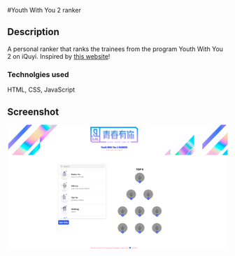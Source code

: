 #Youth With You 2 ranker

## Description
A personal ranker that ranks the trainees from the program Youth With You 2 on iQuyi.
Inspired by [this website](https://produce48.github.io/)!

### Technolgies used
HTML, CSS, JavaScript

## Screenshot
![Screenshot of the website](https://github.com/Taenerys/youthwithyou2/blob/master/screenshot_ywy2.png)


